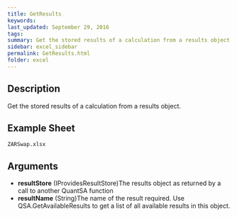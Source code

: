 ```yaml
---
title: GetResults
keywords:
last_updated: September 29, 2016
tags:
summary: Get the stored results of a calculation from a results object.
sidebar: excel_sidebar
permalink: GetResults.html
folder: excel
---
```


## Description
Get the stored results of a calculation from a results object.

<!--HUMAN EDIT START-->

<!--## Details-->

<!--HUMAN EDIT END-->

## Example Sheet

    ZARSwap.xlsx

## Arguments

* **resultStore** (IProvidesResultStore)The results object as returned by a call to another QuantSA function
* **resultName** (String)The name of the result required.  Use QSA.GetAvailableResults to get a list of all available results in this object.

<!--HUMAN EDIT START-->

<!--## Validation-->

<!--HUMAN EDIT END-->

